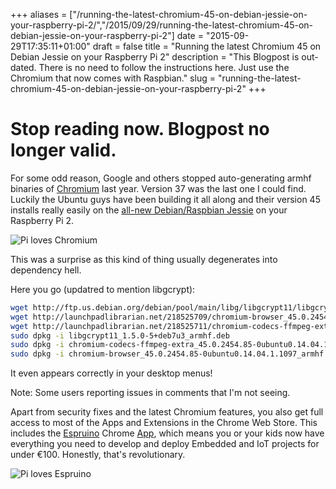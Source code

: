 +++
aliases = ["/running-the-latest-chromium-45-on-debian-jessie-on-your-raspberry-pi-2/","/2015/09/29/running-the-latest-chromium-45-on-debian-jessie-on-your-raspberry-pi-2"]
date = "2015-09-29T17:35:11+01:00"
draft = false
title = "Running the latest Chromium 45 on Debian Jessie on your Raspberry Pi 2"
description = "This Blogpost is out-dated. There is no need to follow the instructions here. Just use the Chromium that now comes with Raspbian."
slug = "running-the-latest-chromium-45-on-debian-jessie-on-your-raspberry-pi-2"
+++

# Stop reading now. Blogpost no longer valid.

For some odd reason, Google and others stopped auto-generating armhf binaries of [Chromium](https://www.chromium.org/Home) last year. Version 37 was the last one I could find. Luckily the Ubuntu guys have been building it all along and their version 45 installs really easily on the [all-new Debian/Raspbian Jessie](https://www.raspberrypi.org/blog/raspbian-jessie-is-here/) on your Raspberry Pi 2.

![Pi loves Chromium](https://d2j17b10ywb1i7.cloudfront.net/wp-content/uploads/2015/09/pi_heart_chrome.png)

This was a surprise as this kind of thing usually degenerates into dependency hell.

Here you go (updatred to mention libgcrypt):

```bash
wget http://ftp.us.debian.org/debian/pool/main/libg/libgcrypt11/libgcrypt11_1.5.0-5+deb7u3_armhf.deb
wget http://launchpadlibrarian.net/218525709/chromium-browser_45.0.2454.85-0ubuntu0.14.04.1.1097_armhf.deb
wget http://launchpadlibrarian.net/218525711/chromium-codecs-ffmpeg-extra_45.0.2454.85-0ubuntu0.14.04.1.1097_armhf.deb
sudo dpkg -i libgcrypt11_1.5.0-5+deb7u3_armhf.deb
sudo dpkg -i chromium-codecs-ffmpeg-extra_45.0.2454.85-0ubuntu0.14.04.1.1097_armhf.deb
sudo dpkg -i chromium-browser_45.0.2454.85-0ubuntu0.14.04.1.1097_armhf.deb
```

It even appears correctly in your desktop menus!

Note: Some users reporting issues in comments that I'm not seeing.

Apart from security fixes and the latest Chromium features, you also get full access to most of the Apps and Extensions in the Chrome Web Store. This includes the [Espruino](http://www.espruino.com/Order#distributors) Chrome [App](https://chrome.google.com/webstore/detail/espruino-web-ide/bleoifhkdalbjfbobjackfdifdneehpo), which means you or your kids now have everything you need to develop and deploy Embedded and IoT projects for under €100. Honestly, that's revolutionary.

![Pi loves Espruino](https://d2j17b10ywb1i7.cloudfront.net/wp-content/uploads/2015/09/pi_plus_espruino_small.jpg)

